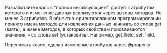 Разработайте класс с "полной инкапсуляцией", доступ к атрибутам которого и изменение данных реализуются через вызовы методов. Не менее 3 атрибутов. В объектно-ориентированном программировании принято имена методов для извлечения данных начинать со слова get (взять), а имена методов, в которых свойствам присваиваются значения, – со слова set (установить). Например, get_field, set_field.

Переписать класс, сделав изменение атрибутов через @property
